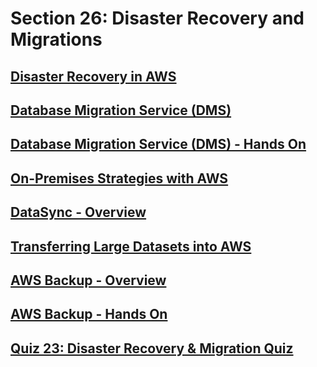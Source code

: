 # Section 26: Disaster Recovery and Migrations


## [Disaster Recovery in AWS](https://www.udemy.com/course/aws-certified-solutions-architect-associate-saa-c02/learn/lecture/13672692#overview)


## [Database Migration Service (DMS)](https://www.udemy.com/course/aws-certified-solutions-architect-associate-saa-c02/learn/lecture/18078449#overview)


## [Database Migration Service (DMS) - Hands On](https://www.udemy.com/course/aws-certified-solutions-architect-associate-saa-c02/learn/lecture/18078451#overview)


## [On-Premises Strategies with AWS](https://www.udemy.com/course/aws-certified-solutions-architect-associate-saa-c02/learn/lecture/18078453#overview)


## [DataSync - Overview](https://www.udemy.com/course/aws-certified-solutions-architect-associate-saa-c02/learn/lecture/18078455#overview)


## [Transferring Large Datasets into AWS](https://www.udemy.com/course/aws-certified-solutions-architect-associate-saa-c02/learn/lecture/18078457#overview)


## [AWS Backup - Overview](https://www.udemy.com/course/aws-certified-solutions-architect-associate-saa-c02/learn/lecture/26099606#overview)


## [AWS Backup - Hands On](https://www.udemy.com/course/aws-certified-solutions-architect-associate-saa-c02/learn/lecture/26099608#overview)


## [Quiz 23: Disaster Recovery & Migration Quiz](https://www.udemy.com/course/aws-certified-solutions-architect-associate-saa-c02/learn/quiz/5337531#overview)


